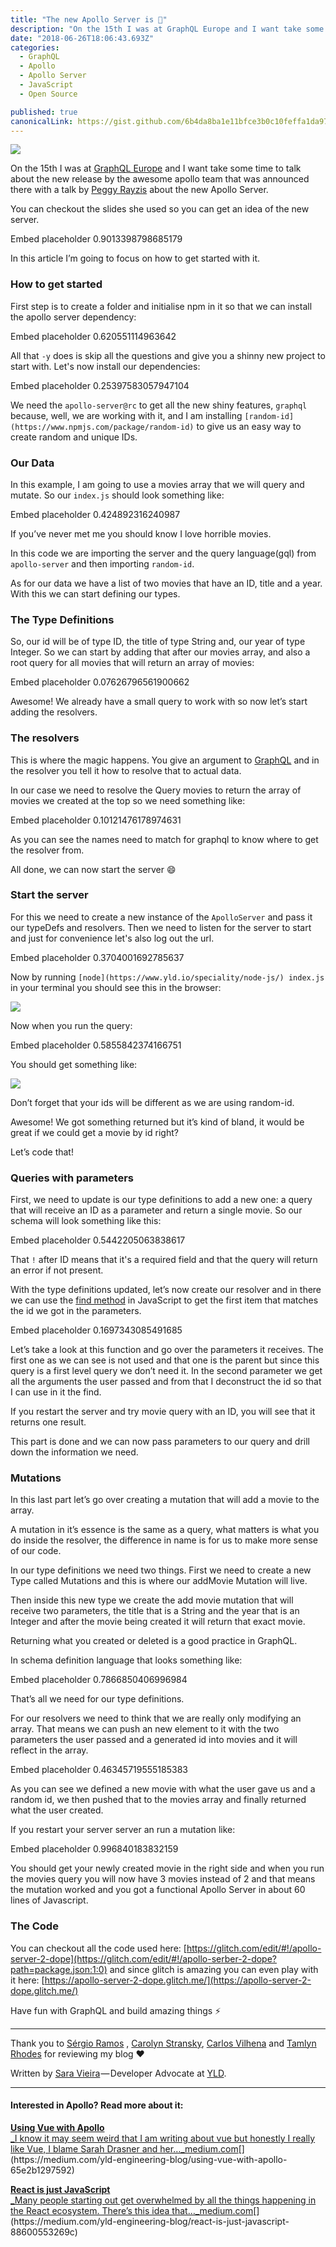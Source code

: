 ```yaml
---
title: "The new Apollo Server is 💯"
description: "On the 15th I was at GraphQL Europe and I want take some time to talk about the new release by the awesome apollo team that was announced there with a talk by Peggy Rayzis about the new Apollo…"
date: "2018-06-26T18:06:43.693Z"
categories: 
  - GraphQL
  - Apollo
  - Apollo Server
  - JavaScript
  - Open Source

published: true
canonicalLink: https://gist.github.com/6b4da8ba1e11bfce3b0c10feffa1da97
---
```


![](./asset-1.jpeg)

On the 15th I was at [GraphQL Europe](https://www.graphql-europe.org/) and I want take some time to talk about the new release by the awesome apollo team that was announced there with a talk by [Peggy Rayzis](https://medium.com/@peggyrayzis) about the new Apollo Server.

You can checkout the slides she used so you can get an idea of the new server.

Embed placeholder 0.9013398798685179

In this article I’m going to focus on how to get started with it.

### How to get started

First step is to create a folder and initialise npm in it so that we can install the apollo server dependency:

Embed placeholder 0.620551114963642

All that `-y` does is skip all the questions and give you a shinny new project to start with. Let's now install our dependencies:

Embed placeholder 0.25397583057947104

We need the `apollo-server@rc` to get all the new shiny features, `graphql` because, well, we are working with it, and I am installing `[random-id](https://www.npmjs.com/package/random-id)` to give us an easy way to create random and unique IDs.

### Our Data

In this example, I am going to use a movies array that we will query and mutate. So our `index.js` should look something like:

Embed placeholder 0.424892316240987

If you’ve never met me you should know I love horrible movies.

In this code we are importing the server and the query language(gql) from `apollo-server` and then importing `random-id`.

As for our data we have a list of two movies that have an ID, title and a year. With this we can start defining our types.

### The Type Definitions

So, our id will be of type ID, the title of type String and, our year of type Integer. So we can start by adding that after our movies array, and also a root query for all movies that will return an array of movies:

Embed placeholder 0.07626796561900662

Awesome! We already have a small query to work with so now let’s start adding the resolvers.

### The resolvers

This is where the magic happens. You give an argument to [GraphQL](https://www.yld.io/speciality/graphql/) and in the resolver you tell it how to resolve that to actual data.

In our case we need to resolve the Query movies to return the array of movies we created at the top so we need something like:

Embed placeholder 0.10121476178974631

As you can see the names need to match for graphql to know where to get the resolver from.

All done, we can now start the server 😄

### Start the server

For this we need to create a new instance of the `ApolloServer` and pass it our typeDefs and resolvers. Then we need to listen for the server to start and just for convenience let's also log out the url.

Embed placeholder 0.3704001692785637

Now by running `[node](https://www.yld.io/speciality/node-js/) index.js` in your terminal you should see this in the browser:

![](./asset-2.png)

Now when you run the query:

Embed placeholder 0.5855842374166751

You should get something like:

![](./asset-3.png)

Don’t forget that your ids will be different as we are using random-id.

Awesome! We got something returned but it’s kind of bland, it would be great if we could get a movie by id right?

Let’s code that!

### Queries with parameters

First, we need to update is our type definitions to add a new one: a query that will receive an ID as a parameter and return a single movie. So our schema will look something like this:

Embed placeholder 0.5442205063838617

That `!` after ID means that it's a required field and that the query will return an error if not present.

With the type definitions updated, let’s now create our resolver and in there we can use the [find method](https://developer.mozilla.org/en-US/docs/Web/JavaScript/Reference/Global_Objects/Array/find) in JavaScript to get the first item that matches the id we got in the parameters.

Embed placeholder 0.1697343085491685

Let’s take a look at this function and go over the parameters it receives. The first one as we can see is not used and that one is the parent but since this query is a first level query we don’t need it. In the second parameter we get all the arguments the user passed and from that I deconstruct the id so that I can use in it the find.

If you restart the server and try movie query with an ID, you will see that it returns one result.

This part is done and we can now pass parameters to our query and drill down the information we need.

### Mutations

In this last part let’s go over creating a mutation that will add a movie to the array.

A mutation in it’s essence is the same as a query, what matters is what you do inside the resolver, the difference in name is for us to make more sense of our code.

In our type definitions we need two things. First we need to create a new Type called Mutations and this is where our addMovie Mutation will live.

Then inside this new type we create the add movie mutation that will receive two parameters, the title that is a String and the year that is an Integer and after the movie being created it will return that exact movie.

Returning what you created or deleted is a good practice in GraphQL.

In schema definition language that looks something like:

Embed placeholder 0.7866850406996984

That’s all we need for our type definitions.

For our resolvers we need to think that we are really only modifying an array. That means we can push an new element to it with the two parameters the user passed and a generated id into movies and it will reflect in the array.

Embed placeholder 0.46345719555185383

As you can see we defined a new movie with what the user gave us and a random id, we then pushed that to the movies array and finally returned what the user created.

If you restart your server server an run a mutation like:

Embed placeholder 0.996840183832159

You should get your newly created movie in the right side and when you run the movies query you will now have 3 movies instead of 2 and that means the mutation worked and you got a functional Apollo Server in about 60 lines of Javascript.

### The Code

You can checkout all the code used here: [https://glitch.com/edit/#!/apollo-server-2-dope](https://glitch.com/edit/#!/apollo-serber-2-dope?path=package.json:1:0) and since glitch is amazing you can even play with it here: [https://apollo-server-2-dope.glitch.me/](https://apollo-server-2-dope.glitch.me/)

Have fun with GraphQL and build amazing things ⚡️

---

Thank you to [Sérgio Ramos](https://medium.com/@ramitos) , [Carolyn Stransky](https://medium.com/@carolstran), [Carlos Vilhena](https://medium.com/@carvil) and [Tamlyn Rhodes](https://medium.com/@tamlyn) for reviewing my blog ❤️

Written by [Sara Vieira](https://twitter.com/NikkitaFTW) — Developer Advocate at [YLD](https://www.yld.io).

---

#### Interested in Apollo? Read more about it:

[**Using Vue with Apollo**  
_I know it may seem weird that I am writing about vue but honestly I really like Vue, I blame Sarah Drasner and her…_medium.com](https://medium.com/yld-engineering-blog/using-vue-with-apollo-65e2b1297592 "https://medium.com/yld-engineering-blog/using-vue-with-apollo-65e2b1297592")[](https://medium.com/yld-engineering-blog/using-vue-with-apollo-65e2b1297592)

[**React is just JavaScript**  
_Many people starting out get overwhelmed by all the things happening in the React ecosystem. There’s this idea that…_medium.com](https://medium.com/yld-engineering-blog/react-is-just-javascript-88600553269c "https://medium.com/yld-engineering-blog/react-is-just-javascript-88600553269c")[](https://medium.com/yld-engineering-blog/react-is-just-javascript-88600553269c)